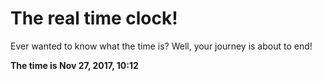 # The real time clock!

Ever wanted to know what the time is? Well, your journey is about to end!

**The time is Nov 27, 2017, 10:12**